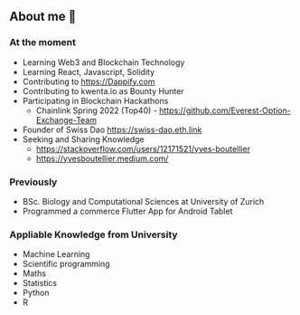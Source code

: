 ## About me 👋

### At the moment
- Learning Web3 and Blockchain Technology
- Learning React, Javascript, Solidity
- Contributing to https://Dappify.com
- Contributing to kwenta.io as Bounty Hunter
- Participating in Blockchain Hackathons
  - Chainlink Spring 2022 (Top40) - https://github.com/Everest-Option-Exchange-Team
- Founder of Swiss Dao https://swiss-dao.eth.link
- Seeking and Sharing Knowledge
  - https://stackoverflow.com/users/12171521/yves-boutellier
  - https://yvesboutellier.medium.com/

### Previously
- BSc. Biology and Computational Sciences at University of Zurich
- Programmed a commerce Flutter App for Android Tablet

### Appliable Knowledge from University
- Machine Learning
- Scientific programming
- Maths
- Statistics
- Python
- R


<!--
**yvesbou/yvesbou** is a ✨ _special_ ✨ repository because its `README.md` (this file) appears on your GitHub profile.

Here are some ideas to get you started:

- 🔭 I’m currently working on ...
- 🌱 I’m currently learning ...
- 👯 I’m looking to collaborate on ...
- 🤔 I’m looking for help with ...
- 💬 Ask me about ...
- 📫 How to reach me: ...
- 😄 Pronouns: ...
- ⚡ Fun fact: ...
-->
